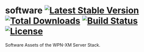# software [![Latest Stable Version](https://poser.pugx.org/WPN-XM/software/version.png)](https://packagist.org/packages/WPN-XM/software) [![Total Downloads](https://poser.pugx.org/WPN-XM/software/d/total.png)](https://packagist.org/packages/WPN-XM/software) [![Build Status](https://travis-ci.org/WPN-XM/software.png)](https://travis-ci.org/WPN-XM/software) [![License](https://poser.pugx.org/WPN-XM/software/license.png)](https://packagist.org/packages/WPN-XM/software)

Software Assets of the WPN-XM Server Stack.


